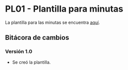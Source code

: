 # PL01 - Plantilla para minutas

La plantilla para las minutas se encuentra [aquí](https://docs.google.com/document/d/1-IMSv6VhRcAC9xiTjbeJeVxlj08HJP3l/edit?usp=sharing&ouid=118136629529389126045&rtpof=true&sd=true).

## Bitácora de cambios

### Versión 1.0

- Se creó la plantilla.
